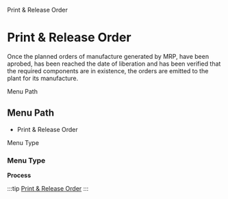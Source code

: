 
Print & Release Order
# Print & Release Order


Once the planned orders of manufacture generated by MRP, have been aprobed, has been reached the date of liberation and has been verified that the required components are in existence, the orders are emitted to the plant for its manufacture.

Menu Path
## Menu Path



- Print & Release Order

Menu Type
### Menu Type

**Process**


:::tip
[Print & Release Order](functional-guide/process/process-pp_print--release-order.md)
:::
